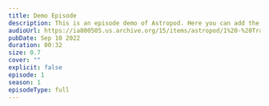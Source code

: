 ```yaml
---
title: Demo Episode
description: This is an episode demo of Astropod. Here you can add the description of your episode.
audioUrl: https://ia800505.us.archive.org/15/items/astropod/1%20-%20Trailer%20with%20BG%20%28enhanced%29.ogg
pubDate: Sep 10 2022
duration: 00:32
size: 0.7
cover: ""
explicit: false
episode: 1
season: 1
episodeType: full
---
```

